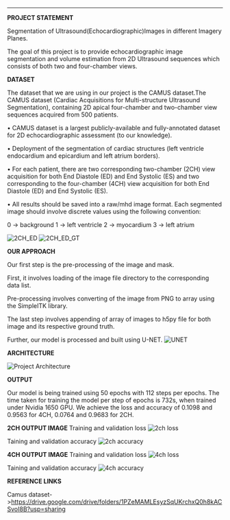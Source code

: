****

**PROJECT STATEMENT**

Segmentation of Ultrasound(Echocardiographic)Images in different Imagery Planes.

The goal of this project is to provide echocardiographic image segmentation and volume estimation from 2D Ultrasound sequences which consists of both two and four-chamber views.

**DATASET**

The dataset that we are using in our project is the CAMUS dataset.The CAMUS dataset (Cardiac Acquisitions for Multi-structure Ultrasound Segmentation), containing 2D apical four-chamber and two-chamber view sequences acquired from 500 patients.

• CAMUS dataset is a largest publicly-available and fully-annotated dataset for 2D echocardiographic assessment (to our knowledge). 

• Deployment of the segmentation of cardiac structures (left ventricle endocardium and epicardium and left atrium borders).

 • For each patient, there are two corresponding two-chamber (2CH) view acquisition for both End Diastole (ED) and End Systolic (ES) and two       corresponding to the four-chamber (4CH) view acquisition for both End Diastole (ED) and End Systolic (ES).

 •  All results should be saved into a raw/mhd image format. Each segmented image should involve discrete values using the following convention:   

  0 -> background     1 -> left ventricle     2 -> myocardium     3 -> left atrium

![2CH_ED](https://github.com/123aryankhandelwal/UltraSound_segmentation_Unet/blob/main/Images/2CH_ED.png)
![2CH_ED_GT](https://github.com/123aryankhandelwal/UltraSound_segmentation_Unet/blob/main/Images/2CH_ED_gt.png)

**OUR APPROACH**

Our first step is the pre-processing of the image and mask.

First, it involves loading of the image file directory to the corresponding data list. 

Pre-processing involves converting of the image from PNG to array using the SimpleITK library.

The last step involves appending of array of images to h5py file for both image and its respective ground truth.

Further, our model is processed and built using U-NET.
![UNET](https://github.com/123aryankhandelwal/UltraSound_segmentation_Unet/blob/main/Images/unet.png)

**ARCHITECTURE**

![Project Architecture](https://github.com/123aryankhandelwal/UltraSound_segmentation_Unet/blob/main/Images/model_plot.png)

**OUTPUT** 

Our model is being trained using 50 epochs with 112 steps per epochs. The time taken for training the model per step of epochs is 732s, when trained under Nvidia 1650 GPU. We achieve the loss and accuracy of 0.1098 and 0.9563 for 4CH, 0.0764 and 0.9683 for 2CH.

**2CH OUTPUT IMAGE**
Training and validation loss
![2ch loss](https://github.com/123aryankhandelwal/UltraSound_segmentation_Unet/blob/main/Images/2chloss.png)

Taining and validation accuracy
![2ch accuracy](https://github.com/123aryankhandelwal/UltraSound_segmentation_Unet/blob/main/Images/2chacc.png)

**4CH OUTPUT IMAGE**
Training and validation loss
![4ch loss](https://github.com/123aryankhandelwal/UltraSound_segmentation_Unet/blob/main/Images/4chloss.png)

Taining and validation accuracy
![4ch accuracy](https://github.com/123aryankhandelwal/UltraSound_segmentation_Unet/blob/main/Images/4chacc.png)

**REFERENCE LINKS**

Camus dataset->https://drive.google.com/drive/folders/1PZeMAMLEsyzSqUKrchxQ0h8kACSvoI8B?usp=sharing







